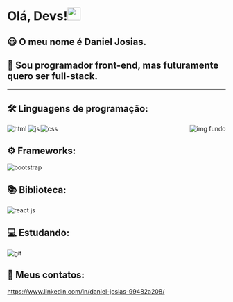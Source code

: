 # Olá, Devs!<img src="https://raw.githubusercontent.com/kaueMarques/kaueMarques/master/hi.gif" width="30" height="30">

## :smiley: O meu nome é **Daniel Josias**.

## :rocket: Sou programador **front-end**, mas futuramente quero ser **full-stack**.

<hr>

## 🛠️ Linguagens de programação:
<img align="left" alt ="html" 
src="https://camo.githubusercontent.com/5d3b0191832237fcbfc6d4497524e8bb547c6bfc9eafb738d5205c629d202067/68747470733a2f2f696d672e736869656c64732e696f2f62616467652f68746d6c352532302d2532334533344632362e7376673f267374796c653d666f722d7468652d6261646765266c6f676f3d68746d6c35266c6f676f436f6c6f723d7768697465">

<!--IMG FUNDO-->
<img alt="img fundo" align="right" src="https://camo.githubusercontent.com/902cd6777c8aa4303b2d6fbafe2fead62e0daa67b3a27b3c66335de5232422be/68747470733a2f2f692e6962622e636f2f3662767257544a2f636f6d70757465722d696c6c757374726174696f6e2e706e67">

<img align="left" alt ="js"
src="https://camo.githubusercontent.com/62d37abe760867620e0baea1066303719d630a82936837ba7bff6b0c754e3c9f/68747470733a2f2f696d672e736869656c64732e696f2f62616467652f6a6176617363726970742532302d2532333332333333302e7376673f267374796c653d666f722d7468652d6261646765266c6f676f3d6a617661736372697074266c6f676f436f6c6f723d253233463744463145">

<img align="left"  alt="css"
src="https://camo.githubusercontent.com/5ed492db9c79ad5990eda7dc80923377f0e7096b18a4d1e9b86c8987dc0e5aa5/68747470733a2f2f696d672e736869656c64732e696f2f62616467652f637373332532302d2532333135373242362e7376673f267374796c653d666f722d7468652d6261646765266c6f676f3d63737333266c6f676f436f6c6f723d7768697465">
<br>

## ⚙️ Frameworks:

<img align="left" alt="bootstrap" src="https://camo.githubusercontent.com/c567bc8fea35a350406f3ad80e2ec6dd76dea5f756187908f35322bbbc8bc77c/68747470733a2f2f696d672e736869656c64732e696f2f62616467652f626f6f7473747261702532302d2532333536334437432e7376673f267374796c653d666f722d7468652d6261646765266c6f676f3d626f6f747374726170266c6f676f436f6c6f723d7768697465">
<br>

## :books: Biblioteca:

<img align="left" alt="react js" src="https://camo.githubusercontent.com/4e4a3b5c3e9c00501ec866e2f2466c5a6032f838aca5f2cf3b14450e39e8a2f0/68747470733a2f2f696d672e736869656c64732e696f2f62616467652f72656163742532302d2532333230323332612e7376673f267374796c653d666f722d7468652d6261646765266c6f676f3d7265616374266c6f676f436f6c6f723d253233363144414642">
<br>

## :computer: Estudando:

<img alt="git" src="https://camo.githubusercontent.com/722b3eed436e9cf01107d48c5d91af4d26095f89de4252826aa3211e1d28559f/68747470733a2f2f696d672e736869656c64732e696f2f62616467652f2d4769742d4630353033323f266c6f676f3d676974266c6f676f436f6c6f723d464646464646">

## :iphone: Meus contatos:
https://www.linkedin.com/in/daniel-josias-99482a208/



